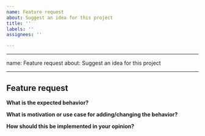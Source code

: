```yaml
---
name: Feature request
about: Suggest an idea for this project
title: ''
labels: ''
assignees: ''

---
```


---
name: Feature request
about: Suggest an idea for this project

---

## Feature request


**What is the expected behavior?**


**What is motivation or use case for adding/changing the behavior?**


**How should this be implemented in your opinion?**

